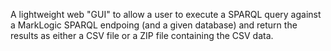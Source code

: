 A lightweight web "GUI" to allow a user to execute a SPARQL query against a MarkLogic SPARQL endpoing (and a given database) and return the results as either a CSV file or a ZIP file containing the CSV data.